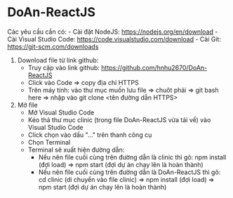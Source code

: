 # DoAn-ReactJS
Các yêu cầu cần có:
    - Cài đặt NodeJS: https://nodejs.org/en/download
    - Cài Visual Studio Code: https://code.visualstudio.com/download
    - Cài Git: https://git-scm.com/downloads
1) Download file từ link github:
    - Truy cập vào link github: https://github.com/hnhu2670/DoAn-ReactJS
    - Click vào Code => copy địa chỉ HTTPS
    - Trên máy tính: vào thư mục muốn lưu file => chuôt phải => git bash here => nhập vào git clone <tên đường dẫn HTTPS>
2) Mở file
    - Mở Visual Studio Code
    - Kéo thả thư mục clinic (trong file DoAn-ReactJS vừa tải về) vào Visual Studio Code
    - Click chọn vào dấu "..." trên thanh công cụ 
    - Chọn Terminal
    - Terminal sẽ xuất hiện đường dẫn:
        + Nếu nên file cuối cùng trên đường dẫn là clinic thì gõ: npm install (đợi load) => npm start (đợi dự án chạy lên là hoàn thành)
        + Nếu nên file cuối cùng trên đường dẫn là DoAn-ReactJS thì gõ: cd clinic (di chuyển vào file clinic) => npm install (đợi load) => npm start (đợi dự án chạy lên là hoàn thành)